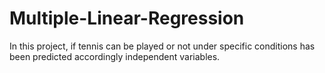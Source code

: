 # Multiple-Linear-Regression

 In this project, if tennis can be played or not under specific conditions has been predicted accordingly independent variables.
